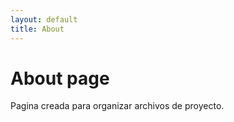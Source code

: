 ```yaml
---
layout: default
title: About
---
```

# About page

Pagina creada para organizar archivos de proyecto.